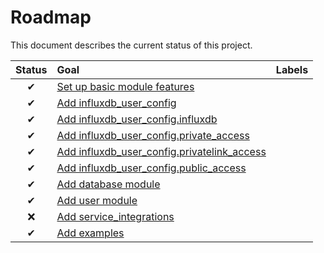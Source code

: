 # Roadmap

This document describes the current status of this project.


| Status | Goal | Labels | 
| :---: | :--- | --- | 
| ✔ | [Set up basic module features]() || 
| ✔ | [Add influxdb_user_config]() || 
| ✔ | [Add influxdb_user_config.influxdb]() || 
| ✔ | [Add influxdb_user_config.private_access]() || 
| ✔ | [Add influxdb_user_config.privatelink_access]() || 
| ✔ | [Add influxdb_user_config.public_access]() || 
| ✔ | [Add database module]() || 
| ✔ | [Add user module]() || 
| ❌ | [Add service_integrations]() || 
| ✔ | [Add examples]() || 
